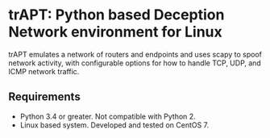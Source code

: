 trAPT:  Python based Deception Network environment for Linux
========

trAPT emulates a network of routers and endpoints and uses scapy to spoof network activity, with configurable options for how to handle TCP, UDP, and ICMP network traffic. 

Requirements
--------

* Python 3.4 or greater.   Not compatible with Python 2.
* Linux based system.  Developed and tested on CentOS 7. 
